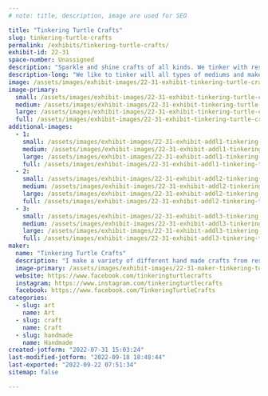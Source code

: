```yaml
---
# note: title, description, image are used for SEO

title: "Tinkering Turtle Crafts"
slug: tinkering-turtle-crafts
permalink: /exhibits/tinkering-turtle-crafts/
exhibit-id: 22-31
space-number: Unassigned
description: "Sparkle and shine crafts of all kinds. We tinker with resin, rhinestones and glitter."
description-long: "We like to tinker will all types of mediums and make a variety of crafts for all ages. Pens, keychains, ornaments, jars, wall hangings and more. "
image: /assets/images/exhibit-images/22-31-exhibit-tinkering-turtle-crafts-crafts-2-large.jpg
image-primary: 
  small: /assets/images/exhibit-images/22-31-exhibit-tinkering-turtle-crafts-crafts-2-small.jpg
  medium: /assets/images/exhibit-images/22-31-exhibit-tinkering-turtle-crafts-crafts-2-medium.jpg
  large: /assets/images/exhibit-images/22-31-exhibit-tinkering-turtle-crafts-crafts-2-large.jpg
  full: /assets/images/exhibit-images/22-31-exhibit-tinkering-turtle-crafts-crafts-2-full.jpg
additional-images: 
  - 1:
    small: /assets/images/exhibit-images/22-31-exhibit-addl1-tinkering-turtle-crafts-crafts-3-small.jpg
    medium: /assets/images/exhibit-images/22-31-exhibit-addl1-tinkering-turtle-crafts-crafts-3-medium.jpg
    large: /assets/images/exhibit-images/22-31-exhibit-addl1-tinkering-turtle-crafts-crafts-3-large.jpg
    full: /assets/images/exhibit-images/22-31-exhibit-addl1-tinkering-turtle-crafts-crafts-3-full.jpg
  - 2:
    small: /assets/images/exhibit-images/22-31-exhibit-addl2-tinkering-turtle-crafts-crafts-small.jpg
    medium: /assets/images/exhibit-images/22-31-exhibit-addl2-tinkering-turtle-crafts-crafts-medium.jpg
    large: /assets/images/exhibit-images/22-31-exhibit-addl2-tinkering-turtle-crafts-crafts-large.jpg
    full: /assets/images/exhibit-images/22-31-exhibit-addl2-tinkering-turtle-crafts-crafts-full.jpg
  - 3:
    small: /assets/images/exhibit-images/22-31-exhibit-addl3-tinkering-turtle-crafts-keychains-small.jpg
    medium: /assets/images/exhibit-images/22-31-exhibit-addl3-tinkering-turtle-crafts-keychains-medium.jpg
    large: /assets/images/exhibit-images/22-31-exhibit-addl3-tinkering-turtle-crafts-keychains-large.jpg
    full: /assets/images/exhibit-images/22-31-exhibit-addl3-tinkering-turtle-crafts-keychains-full.jpg
maker: 
  name: "Tinkering Turtle Crafts"
  description: "I make a variety of different hand made crafts from resin, rhinestones, paper and yarn. A variety of cups, keychains, magnets, ornaments and wall pieces just to name a few of the items I have. Always learning and creating more fun and colorful pieces."
  image-primary: /assets/images/exhibit-images/22-31-maker-tinkering-turtle-crafts-tinkering-turtle-crafts-medium.jpg
  website: https://www.facebook.com/tinkeringturtlecrafts
  instagram: https://www.instagram.com/tinkeringturtlecrafts
  facebook: https://www.facebook.com/TinkeringTurtleCrafts
categories: 
  - slug: art
    name: Art
  - slug: craft
    name: Craft
  - slug: handmade
    name: Handmade
created-jotform: "2022-07-31 15:03:24"
last-modified-jotform: "2022-09-18 18:48:44"
last-exported: "2022-09-22 07:51:34"
sitemap: false

---
```

